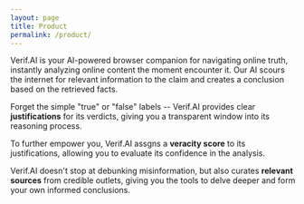 ```yaml
---
layout: page
title: Product
permalink: /product/
---
```


Verif.AI is your AI-powered browser companion for navigating online truth, instantly analyzing online content the moment encounter it. Our AI scours the internet for relevant information to the claim and creates a conclusion based on the retrieved facts.

Forget the simple "true" or "false" labels -- Verif.AI provides clear **justifications** for its verdicts, giving you a transparent window into its reasoning process.

To further empower you, Verif.AI assgns a **veracity score** to its justifications, allowing you to evaluate its confidence in the analysis.

Verif.AI doesn't stop at debunking misinformation, but also curates **relevant sources** from credible outlets, giving you the tools to delve deeper and form your own informed conclusions.

<!-- > Add gif of entering the claim -->
